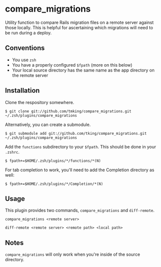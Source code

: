 # compare_migrations

Utility function to compare Rails migration files on a remote server against those locally. This is helpful for ascertaining which migrations will need to be run during a deploy.

## Conventions

* You use `zsh`
* You have a properly configured `$fpath` (more on this below)
* Your local source directory has the same name as the app directory on the remote server

## Installation

Clone the respository somewhere.

    $ git clone git://github.com/tmking/compare_migrations.git ~/.zsh/plugins/compare_migrations

Alternatively, you can create a submodule.

    $ git submodule add git://github.com/tking/compare_migrations.git ~/.zsh/plugins/compare_migrations

Add the `functions` subdirectory to your `$fpath`. This should be done in your `.zshrc`.

    $ fpath+=$HOME/.zsh/plugins/*/functions/*(N)

For tab completion to work, you'll need to add the Completion directory as well:

    $ fpath+=$HOME/.zsh/plugins/*/Completion/*(N)

## Usage

This plugin provides two commands, `compare_migrations` and `diff-remote`.

`compare_migrations <remote server>`

`diff-remote <remote server> <remote path> <local path>`

## Notes

`compare_migrations` will only work when you're inside of the source directory.
